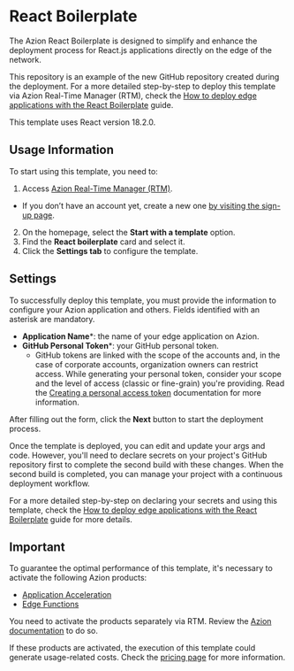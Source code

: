 # React Boilerplate

The Azion React Boilerplate is designed to simplify and enhance the deployment process for React.js applications directly on the edge of the network.

This repository is an example of the new GitHub repository created during the deployment. For a more detailed step-by-step to deploy this template via Azion Real-Time Manager (RTM), check the [How to deploy edge applications with the React Boilerplate](https://www.azion.com/en/documentation/products/guides/react-boilerplate/) guide.

This template uses React version 18.2.0.

## Usage Information

To start using this template, you need to: 

1. Access [Azion Real-Time Manager (RTM)](https://manager.azion.com/).
  - If you don’t have an account yet, create a new one [by visiting the sign-up page](https://manager.azion.com/signup/).
2. On the homepage, select the **Start with a template** option.
3. Find the **React boilerplate** card and select it.
4. Click the **Settings tab** to configure the template.

## Settings

To successfully deploy this template, you must provide the information to configure your Azion application and others. Fields identified with an asterisk are mandatory.

  * **Application Name***: the name of your edge application on Azion.
  * **GitHub Personal Token***: your GitHub personal token.
    * GitHub tokens are linked with the scope of the accounts and, in the case of corporate accounts, organization owners can restrict access. While generating your personal token, consider your scope and the level of access (classic or fine-grain) you're providing. Read the [Creating a personal access token](https://docs.github.com/en/authentication/keeping-your-account-and-data-secure/managing-your-personal-access-tokens#creating-a-personal-access-token-classic) documentation for more information.

After filling out the form, click the **Next** button to start the deployment process.

Once the template is deployed, you can edit and update your args and code. However, you'll need to declare secrets on your project's GitHub repository first to complete the second build with these changes. When the second build is completed, you can manage your project with a continuous deployment workflow.

For a more detailed step-by-step on declaring your secrets and using this template, check the [How to deploy edge applications with the React Boilerplate](https://www.azion.com/en/documentation/products/guides/react-boilerplate/) guide for more details.

## Important

To guarantee the optimal performance of this template, it's necessary to activate the following Azion products:

* [Application Acceleration](https://www.azion.com/en/documentation/products/edge-application/application-acceleration/)
* [Edge Functions](https://www.azion.com/en/documentation/products/edge-application/edge-functions/#edge-functions-management)

You need to activate the products separately via RTM. Review the [Azion documentation](https://www.azion.com/en/documentation/products/guides/react-boilerplate/) to do so.

If these products are activated, the execution of this template could generate usage-related costs. Check the [pricing page](https://www.azion.com/en/pricing/) for more information. 
